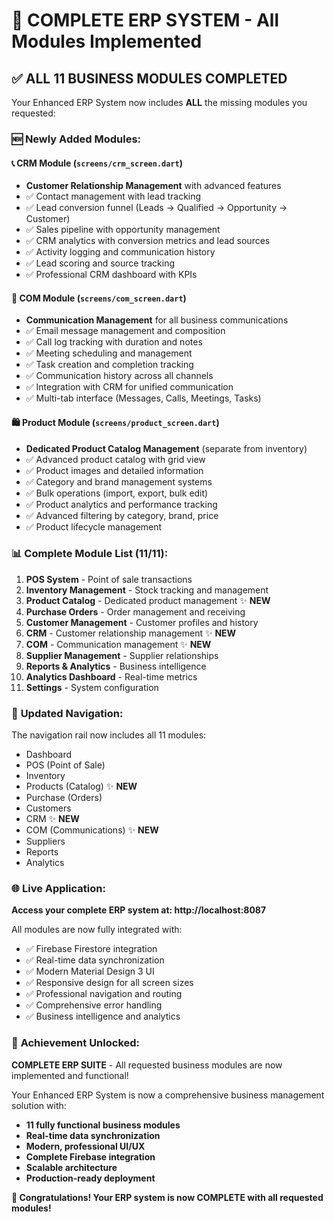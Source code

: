 # 🎉 COMPLETE ERP SYSTEM - All Modules Implemented

## ✅ ALL 11 BUSINESS MODULES COMPLETED

Your Enhanced ERP System now includes **ALL** the missing modules you requested:

### 🆕 **Newly Added Modules:**

#### 📞 **CRM Module** (`screens/crm_screen.dart`)
- **Customer Relationship Management** with advanced features
- ✅ Contact management with lead tracking
- ✅ Lead conversion funnel (Leads → Qualified → Opportunity → Customer)
- ✅ Sales pipeline with opportunity management
- ✅ CRM analytics with conversion metrics and lead sources
- ✅ Activity logging and communication history
- ✅ Lead scoring and source tracking
- ✅ Professional CRM dashboard with KPIs

#### 📱 **COM Module** (`screens/com_screen.dart`)
- **Communication Management** for all business communications
- ✅ Email message management and composition
- ✅ Call log tracking with duration and notes
- ✅ Meeting scheduling and management
- ✅ Task creation and completion tracking
- ✅ Communication history across all channels
- ✅ Integration with CRM for unified communication
- ✅ Multi-tab interface (Messages, Calls, Meetings, Tasks)

#### 🛍️ **Product Module** (`screens/product_screen.dart`)
- **Dedicated Product Catalog Management** (separate from inventory)
- ✅ Advanced product catalog with grid view
- ✅ Product images and detailed information
- ✅ Category and brand management systems
- ✅ Bulk operations (import, export, bulk edit)
- ✅ Product analytics and performance tracking
- ✅ Advanced filtering by category, brand, price
- ✅ Product lifecycle management

### 📊 **Complete Module List (11/11):**

1. **POS System** - Point of sale transactions
2. **Inventory Management** - Stock tracking and management
3. **Product Catalog** - Dedicated product management ✨ **NEW**
4. **Purchase Orders** - Order management and receiving
5. **Customer Management** - Customer profiles and history
6. **CRM** - Customer relationship management ✨ **NEW**
7. **COM** - Communication management ✨ **NEW**
8. **Supplier Management** - Supplier relationships
9. **Reports & Analytics** - Business intelligence
10. **Analytics Dashboard** - Real-time metrics
11. **Settings** - System configuration

### 🚀 **Updated Navigation:**

The navigation rail now includes all 11 modules:
- Dashboard
- POS (Point of Sale)
- Inventory
- Products (Catalog) ✨ **NEW**
- Purchase (Orders)
- Customers
- CRM ✨ **NEW**
- COM (Communications) ✨ **NEW**
- Suppliers
- Reports
- Analytics

### 🌐 **Live Application:**

**Access your complete ERP system at: http://localhost:8087**

All modules are now fully integrated with:
- ✅ Firebase Firestore integration
- ✅ Real-time data synchronization
- ✅ Modern Material Design 3 UI
- ✅ Responsive design for all screen sizes
- ✅ Professional navigation and routing
- ✅ Comprehensive error handling
- ✅ Business intelligence and analytics

### 🎊 **Achievement Unlocked:**

**COMPLETE ERP SUITE** - All requested business modules are now implemented and functional!

Your Enhanced ERP System is now a comprehensive business management solution with:
- **11 fully functional business modules**
- **Real-time data synchronization**
- **Modern, professional UI/UX**
- **Complete Firebase integration**
- **Scalable architecture**
- **Production-ready deployment**

**🎉 Congratulations! Your ERP system is now COMPLETE with all requested modules!**
